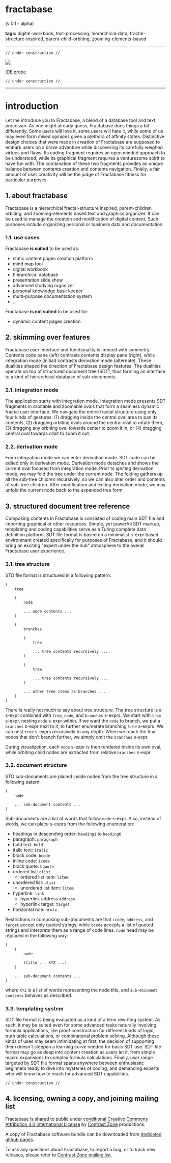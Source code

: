 # fractabase

(v 0.1 - alpha)

**tags:** digital-workbook, text-processing, hierarchical-data, fractal-structure-inspired, parent-child-orbiting, zooming-elements-based

- - -

    // under construction //
        
![](media/ssh.png)

[IDE probe](https://contrast-zone.github.io/fractabase/index.html)

    // under construction //

- - -

# introduction

Let me introduce you to Fractabase, a blend of a database tool and text processor. As one might already guess, Fractabase does things a bit differently. Some users will love it, some users will hate it, while some of us may even form mixed opinions given a plethora of affinity states. Distinctive design choices that were made in creation of Fractabase are supposed to embark users on a brave adventure while discovering its carefully weighed virtues and flaws. Its coding fragment requires an open minded approach to be understood, while its graphical fragment requires a venturesome spirit to have fun with. The combination of these two fragments provides an unique balance between contents creation and contents navigation. Finally, a fair amount of user creativity will be the judge of Fractabase fitness for particular purposes.

## 1. about fractabase

Fractabase is a hierarchical fractal-structure inspired, parent-children orbiting, and zooming-elements based text and graphics organizer. It can be used to manage the creation and modification of digital content. Such purposes include organizing personal or business data and documentation.

### 1.1. use cases

Fractabase **is suited** to be used as:

- static content pages creation platform
- mind map tool
- digital workbook
- hierarchical database
- presentation slide show
- advanced studying organizer
- personal knowledge base keeper
- multi-purpose documentation system
- ...

Fractabase **is not suited** to be used for:

- dynamic content pages creation

## 2. skimming over features

Fractabase user interface and functionality is imbued with symmetry. Contents code pane (left) contrasts contents display pane (right), while integration mode (initial) contrasts derivation mode (alternate). These dualities shaped the direction of Fractabase design features. The dualities operate on top of structured document tree (SDT), thus forming an interface to a kind of hierarchical database of sub-documents.

### 2.1. integration mode

The application starts with integration mode. Integration mode presents SDT fragments in orbitable and zoomable ovals that form a seamless dynamic fractal user interface. We navigate the entire fractal structure using only four kinds of gestures: (1) dragging inside the central oval area to pan its contents, (2) dragging orbiting ovals around the central oval to rotate them, (3) dragging any orbiting oval towards center to zoom it in, or (4) dragging central oval towards orbit to zoom it out.

### 2.2. derivation mode

From integration mode we can enter derivation mode. SDT code can be edited only in derivation mode. Derivation mode detaches and shows the current oval focused from integration mode. Prior to igniting derivation mode, we may fold the tree under the current node. The folding gathers up all the sub-tree children recursively, so we can also alter order and contents of sub-tree children. After modification and exiting derivation mode, we may unfold the current node back to the expanded tree form.

## 3. structured document tree reference

Composing contents in Fractabase is consisted of coding main SDT file and importing graphical or other resources. Simple, yet powerful SDT markup, templating and coding capabilities serve as a Turing complete data definition platform. SDT file format is based on a minimalist s-expr based environment created specifically for purposes of Fractabase, and it should bring an exciting "expert under the hub" atmosphere to the overall Fractabase user experience.

### 3.1. tree structure

STD file format is structured in a following pattern:

    (
        tree
        
        (
            node
            
            ... node contents ...
        )
        
        (
            branches
            
            (
                tree
                
                ... tree contents recursively ...
            )
            
            (
                tree
                
                ... tree contents recursively ...
            )
            
            ... other tree items as branches ...
        )
    )

There is really not much to say about tree structure. The tree structure is a s-expr combined with `tree`, `node`, and `branches` s-exprs. We start with `tree` s-expr, nesting `node` s-expr within. If we want the `node` to branch, we put a `branches` s-expr next to it, to further enumerate branching `tree` s-exprs. We can nest `tree` s-exprs recursively to any depth. When we reach the final nodes that don't branch further, we simply omit the `branches` s-expr.

During visualizetion, each `node` s-expr is then rendered inside its own oval, while orbiting child nodes are extracted from relative `branches` s-expr.

### 3.2. document structure

STD sub-documents are placed inside nodes from the tree structure in a following patern:

    (
        node
        
        ... sub-document contents ...
    )

Sub-documents are a list of words that follow `node` s-expr. Also, instead of words, we can place s-exprs from the following enumeration:

- headings in descending order: `heading1` to `heading6`
- paragraph: `paragraph`
- bold text: `bold`
- italic text: `italic`
- block code: `bcode`
- inline code: `icode`
- block quote: `bquote`
- ordered list: `olist`
    - ordered list item: `litem`
- unordered list: `ulist`
    - unordered list item: `litem`
- hyperlink: `link`
    - hyperlink address `address`
    - hyperlink target: `target`
- horizontal rule: `hrule`

Restrictions in composing sub-documents are that `icode`, `address`, and `target` accept only quoted strings, while `bcode` accepts a list of quoted strings and interprets them as a range of code lines. `node` head may be replaced in the following way:

    (
        (
            node
            
            (title ... XYZ ...)
        )
        
        ... sub-document contents ...
    )

where `XYZ` is a list of words representing the node title, and `sub-document contents` behaves as described.

### 3.3. templating system

SDT file format is being evaluated as a kind of a term rewriting system. As such, it may be suited even for some advanced tasks naturally involving formula applications, like proof construction for different kinds of logic, truth table calculations, or combinatorial problem solving. Although these kinds of uses may seem intimidating at first, the decision of supporting them doesn't steepen a learning curve needed for basic SDT use. SDT file format may go as deep into content creation as users let it, from simple macro expansions to complex formula calculations. Finally, user range targeted by SDT file format spans anywhere between enthusiastic beginners ready to dive into mysteries of coding, and demanding experts who will know how to reach for advanced SDT capabilities.

    // under construction //
    
## 4. licensing, owning a copy, and joining mailing list

Fractabase is shared to public under [conditional Creative Commons Attribution 4.0 International License](LICENSE) by [Contrast Zone](https://github.com/contrast-zone/) productions. 

A copy of Fractabase software bundle can be downloaded from [dedicated github pages](https://github.com/contrast-zone/fractabase/).

To ask any questions about Fractabase, to report a bug, or to track new releases, please refer to [Contrast Zone mailing list](https://groups.google.com/g/contrast-zone).
